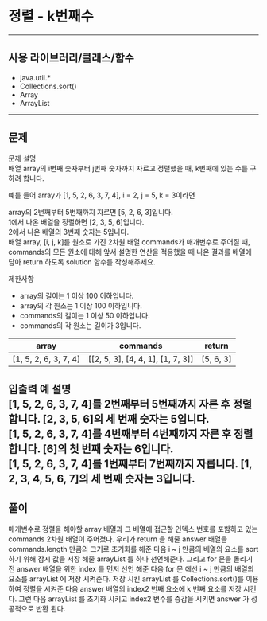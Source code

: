 # 정렬 - k번째수

------------
## 사용 라이브러리/클래스/함수
- java.util.*
- Collections.sort()
- Array
- ArrayList
------------
## 문제
문제 설명      
배열 array의 i번째 숫자부터 j번째 숫자까지 자르고 정렬했을 때, k번째에 있는 수를 구하려 합니다.
   
예를 들어 array가 [1, 5, 2, 6, 3, 7, 4], i = 2, j = 5, k = 3이라면   

array의 2번째부터 5번째까지 자르면 [5, 2, 6, 3]입니다.    
1에서 나온 배열을 정렬하면 [2, 3, 5, 6]입니다.   
2에서 나온 배열의 3번째 숫자는 5입니다.   
배열 array, [i, j, k]를 원소로 가진 2차원 배열 commands가 매개변수로 주어질 때, commands의 모든 원소에 대해 앞서 설명한 연산을 적용했을 때 나온 결과를 배열에 담아 return 하도록 solution 함수를 작성해주세요.   

제한사항   
- array의 길이는 1 이상 100 이하입니다.    
- array의 각 원소는 1 이상 100 이하입니다.   
- commands의 길이는 1 이상 50 이하입니다.   
- commands의 각 원소는 길이가 3입니다.   

|array|commands|return|
|---|---|---|
[1, 5, 2, 6, 3, 7, 4]|[[2, 5, 3], [4, 4, 1], [1, 7, 3]]|[5, 6, 3]||
   
입출력 예 설명   
[1, 5, 2, 6, 3, 7, 4]를 2번째부터 5번째까지 자른 후 정렬합니다. [2, 3, 5, 6]의 세 번째 숫자는 5입니다.   
[1, 5, 2, 6, 3, 7, 4]를 4번째부터 4번째까지 자른 후 정렬합니다. [6]의 첫 번째 숫자는 6입니다.   
[1, 5, 2, 6, 3, 7, 4]를 1번째부터 7번째까지 자릅니다. [1, 2, 3, 4, 5, 6, 7]의 세 번째 숫자는 3입니다.   
------------
## 풀이
매개변수로 정렬을 해야할 array 배열과 그 배열에 접근할 인덱스 번호를 포함하고 있는 commands 2차원 배열이 주어졌다.
우리가 return 을 해줄 answer 배열을 commands.length 만큼의 크기로 초기화를 해준 다음
i ~ j 만큼의 배열의 요소를 sort 하기 위해 잠시 값을 저장 해줄 arrayList 를 하나 선언해준다.
그리고 for 문을 돌리기 전 answer 배열을 위한 index 를 먼저 선언 해준 다음
for 문 에선 i ~ j 만큼의 배열의 요소를 arrayList 에 저장 시켜준다.
저장 시킨 arrayList 를 Collections.sort()를 이용하여 정렬을 시켜준 다음
answer 배열의 index2 번째 요소에 k 번째 요소를 저장 시킨다.
그런 다음 arrayList 를 초기화 시키고 index2 변수를 증감을 시키면 answer 가 성공적으로 반환 된다.
